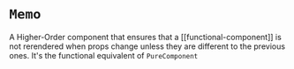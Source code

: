 # `Memo`
A Higher-Order component that ensures that a [[functional-component]] is not rerendered when props change unless they are different to the previous ones. It's the functional equivalent of `PureComponent`
